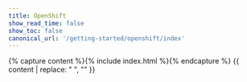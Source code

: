 ```yaml
---
title: OpenShift
show_read_time: false
show_toc: false
canonical_url: '/getting-started/openshift/index'
---
```


{% capture content %}{% include index.html %}{% endcapture %}
{{ content | replace: "    ", "" }}
